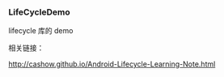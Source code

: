 ### LifeCycleDemo

lifecycle 库的 demo

相关链接：

<http://cashow.github.io/Android-Lifecycle-Learning-Note.html>
